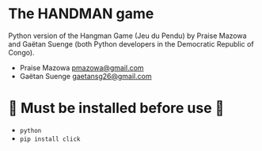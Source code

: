 # The HANDMAN game
Python version of the Hangman Game (Jeu du Pendu) by Praise Mazowa and Gaëtan Suenge (both Python developers in the Democratic Republic of Congo). 

* Praise Mazowa [pmazowa@gmail.com](mailto:pmazowa@gmail.com) 
* Gaëtan Suenge [gaetansg26@gmail.com](mailto:gaetansg26@gmail.com)

# 🚧 Must be installed before use 🚧

* ```python```
* ```pip install click```
